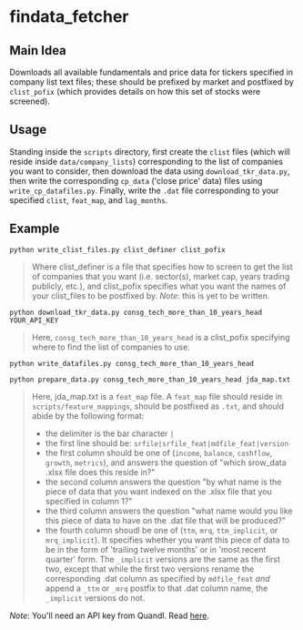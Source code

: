 # findata_fetcher

## Main Idea
Downloads all available fundamentals and price data for tickers specified in
company list text files; these should be prefixed by market and postfixed by
`clist_pofix` (which provides details on how this set of stocks were screened).

## Usage
Standing inside the `scripts` directory, first create the `clist` files (which
will reside inside `data/company_lists`) corresponding to the list of companies
you want to consider, then download the data using `download_tkr_data.py`, then
write the corresponding `cp_data` ('close price' data) files using
`write_cp_datafiles.py`. Finally, write the `.dat` file corresponding to your
specified `clist`, `feat_map`, and `lag_months`.


## Example
`python write_clist_files.py clist_definer clist_pofix`
> Where clist_definer is a file that specifies how to screen to get the list of
> companies that you want (i.e. sector(s), market cap, years trading publicly,
> etc.), and clist_pofix specifies what you want the names of your clist_files
> to be postfixed by.
> *Note*: this is yet to be written.

`python download_tkr_data.py consg_tech_more_than_10_years_head YOUR_API_KEY`
> Here, `consg_tech_more_than_10_years_head` is a clist_pofix specifying where
> to find the list of companies to use.

`python write_datafiles.py consg_tech_more_than_10_years_head`

`python prepare_data.py consg_tech_more_than_10_years_head jda_map.txt`
> Here, jda_map.txt is a `feat_map` file. A `feat_map` file should reside in
> `scripts/feature_mappings`, should be postfixed as `.txt`, and should abide by
> the following format:
>  * the delimiter is the bar character `|`
>  * the first line should be: `srfile|srfile_feat|mdfile_feat|version`
>  * the first column should be one of (`income`, `balance`, `cashflow`, `growth`,
>    `metrics`), and answers the question of "which srow_data .xlsx file does this
>    reside in?"
>  * the second column answers the question "by what name is the piece of data that
>    you want indexed on the .xlsx file that you specified in column 1?"
>  * the third column answers the question "what name would you like this piece of
>    data to have on the .dat file that will be produced?"
>  * the fourth column shoudl be one of (`ttm`, `mrq`, `ttm_implicit`, or
>    `mrq_implicit`). It specifies whether you want this piece of data to be in
>    the form of 'trailing twelve months' or in 'most recent quarter' form. The
>    `_implicit` versions are the same as the first two, except that while the
>    first two versions rename the corresponding .dat column as specified by
>    `mdfile_feat` _and_ append a `_ttm` or `_mrq` postfix to that .dat column
>    name, the `_implicit` versions do not.


*Note*: You'll need an API key from Quandl. Read [here](goo.gl/gbtxsi).

